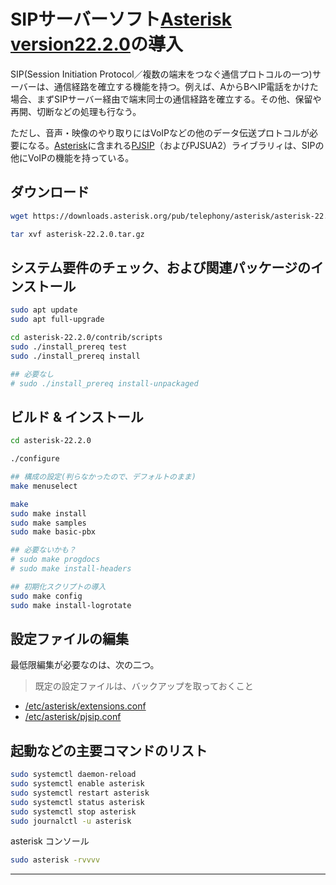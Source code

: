 # SIPサーバーソフト[Asterisk version22.2.0](https://www.asterisk.org/)の導入

SIP(Session Initiation Protocol／複数の端末をつなぐ通信プロトコルの一つ)サーバーは、通信経路を確立する機能を持つ。例えば、AからBへIP電話をかけた場合、まずSIPサーバー経由で端末同士の通信経路を確立する。その他、保留や再開、切断などの処理も行なう。

ただし、音声・映像のやり取りにはVoIPなどの他のデータ伝送プロトコルが必要になる。[Asterisk](https://www.asterisk.org/)に含まれる[PJSIP](https://www.pjsip.org/)（およびPJSUA2）ライブラリィは、SIPの他にVoIPの機能を持っている。

## ダウンロード

~~~sh
wget https://downloads.asterisk.org/pub/telephony/asterisk/asterisk-22.2.0.tar.gz

tar xvf asterisk-22.2.0.tar.gz
~~~

## システム要件のチェック、および関連パッケージのインストール

~~~sh
sudo apt update
sudo apt full-upgrade

cd asterisk-22.2.0/contrib/scripts
sudo ./install_prereq test
sudo ./install_prereq install

## 必要なし
# sudo ./install_prereq install-unpackaged
~~~

## ビルド & インストール

~~~sh
cd asterisk-22.2.0

./configure

## 構成の設定(判らなかったので、デフォルトのまま)
make menuselect

make
sudo make install
sudo make samples
sudo make basic-pbx

## 必要ないかも？
# sudo make progdocs
# sudo make install-headers

## 初期化スクリプトの導入
sudo make config
sudo make install-logrotate
~~~

## 設定ファイルの編集

最低限編集が必要なのは、次の二つ。
> 既定の設定ファイルは、バックアップを取っておくこと
* [/etc/asterisk/extensions.conf](config/asterisk/extensions.conf)
* [/etc/asterisk/pjsip.conf](config/asterisk/pjsip.conf)

## 起動などの主要コマンドのリスト

~~~sh
sudo systemctl daemon-reload
sudo systemctl enable asterisk
sudo systemctl restart asterisk
sudo systemctl status asterisk
sudo systemctl stop asterisk
sudo journalctl -u asterisk
~~~

asterisk コンソール
~~~sh
sudo asterisk -rvvvv
~~~
---